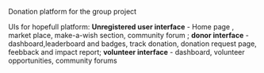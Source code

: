 Donation platform for the group project

UIs for hopefull platform: **Unregistered user interface** - Home page , market place, make-a-wish section, community forum
; **donor interface** - dashboard,leaderboard and badges, track donation, donation request page, feebback and impact report; **volunteer interface** - dashboard, volunteer opportunities, community forums
